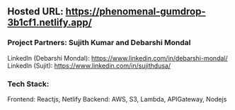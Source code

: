 ## Hosted URL: https://phenomenal-gumdrop-3b1cf1.netlify.app/

### Project Partners: Sujith Kumar and Debarshi Mondal 
Linkedln (Debarshi Mondal): https://www.linkedin.com/in/debarshi-mondal/
Linkedln (Sujit): https://www.linkedin.com/in/sujithdusa/


### Tech Stack: 

Frontend: Reactjs, Netlify
Backend: AWS, S3, Lambda, APIGateway, Nodejs

